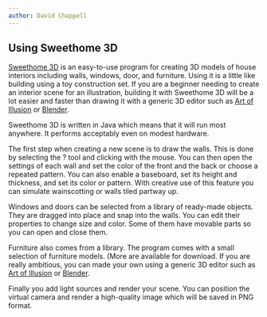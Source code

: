 ```yaml
---
author: David Chappell
---
```


## Using Sweethome 3D

[Sweethome 3D](http://www.sweethome3d.com) is an easy-to-use program for
creating 3D models of house interiors including walls, windows, door, and
furniture. Using it is a little like building using a toy construction set. If
you are a beginner needing to create an interior scene for an illustration,
building it with Sweethome 3D will be a lot easier and faster than drawing it
with a generic 3D editor such as [Art of Illusion](../aoi/) or
[Blender](https://www.blender.org).

Sweethome 3D is written in Java which means that it will run most anywhere.
It performs acceptably even on modest hardware.

The first step when creating a new scene is to draw the walls. This is
done by selecting the ? tool and clicking with the mouse. You can then
open the settings of each wall and set the color of the front and the
back or choose a repeated pattern. You can also enable a baseboard,
set its height and thickness, and set its color or pattern. With creative
use of this feature you can simulate wainscotting or walls tiled partway
up.

Windows and doors can be selected from a library of ready-made objects.
They are dragged into place and snap into the walls. You can edit their
properties to change size and color. Some of them have movable parts
so you can open and close them.

Furniture also comes from a library. The program comes with a small selection
of furniture models. (More are available for download.  If you are really
ambitious, you can made your own using a generic 3D editor such as
[Art of Illusion](../aoi/) or [Blender](https://www.blender.org).

Finally you add light sources and render your scene. You can position
the virtual camera and render a high-quality image which will be
saved in PNG format.

